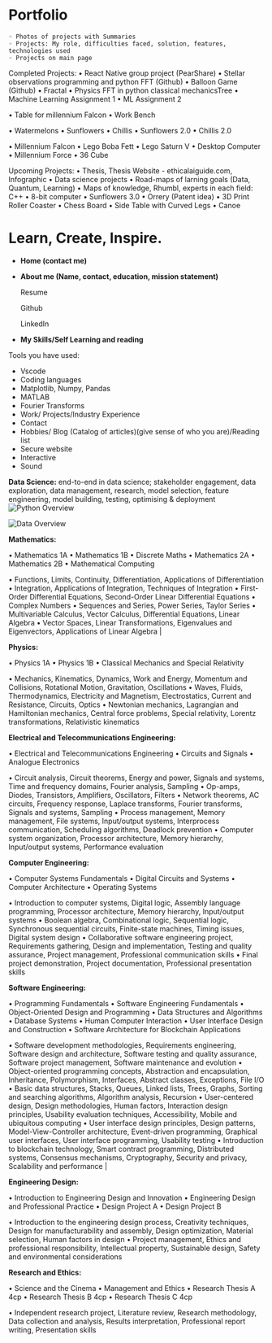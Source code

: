 # Portfolio
    ◦ Photos of projects with Summaries
    ◦ Projects: My role, difficulties faced, solution, features, technologies used
    ◦ Projects on main page
    
Completed Projects: 
• React Native group project (PearShare)
• Stellar observations programming and python FFT (Github)
• Balloon Game (Github)
• Fractal
• Physics FFT in python classical mechanicsTree
• Machine Learning Assignment 1
• ML Assignment 2

• Table for millennium Falcon
• Work Bench

• Watermelons
• Sunflowers
• Chillis
• Sunflowers 2.0
• Chillis 2.0

• Millennium Falcon
• Lego Boba Fett
• Lego Saturn V
• Desktop Computer
• Millennium Force
• 36 Cube


Upcoming Projects:
• Thesis, Thesis Website - ethicalaiguide.com, Infographic
• Data science projects
• Road-maps of larning goals (Data, Quantum, Learning)
• Maps of knowledge, Rhumbl, experts in each field: C++
• 8-bit computer
• Sunflowers 3.0
• Orrery (Patent idea)
• 3D Print Roller Coaster
• Chess Board
• Side Table with Curved Legs
• Canoe

# Learn, Create, Inspire.

- **Home (contact me)**
- **About me (Name, contact, education, mission statement)**
    
    Resume
    
    Github
    
    LinkedIn
    
- **My Skills/Self Learning and reading**

Tools you have used:

- Vscode
- Coding languages
- Matplotlib, Numpy, Pandas
- MATLAB
- Fourier Transforms
- Work/ Projects/Industry Experience
- Contact
- Hobbies/ Blog (Catalog of articles)(give sense of who you are)/Reading list
- Secure website
- Interactive
- Sound

**Data Science:**
end-to-end in data science; stakeholder engagement, data exploration, data management, research, model selection, feature engineering, model building, testing, optimising & deployment 
![Python Overview](PythonOverview.png)

![Data Overview](DataOverview.png)

**Mathematics:** 

• Mathematics 1A
• Mathematics 1B
• Discrete Maths
• Mathematics 2A
• Mathematics 2B
• Mathematical Computing  

• Functions, Limits, Continuity, Differentiation, Applications of Differentiation
• Integration, Applications of Integration, Techniques of Integration
• First-Order Differential Equations, Second-Order Linear Differential Equations
• Complex Numbers
• Sequences and Series, Power Series, Taylor Series
• Multivariable Calculus, Vector Calculus, Differential Equations, Linear Algebra
• Vector Spaces, Linear Transformations, Eigenvalues and Eigenvectors, Applications of Linear Algebra |

**Physics:**  

• Physics 1A
• Physics 1B
• Classical Mechanics and Special Relativity 

• Mechanics, Kinematics, Dynamics, Work and Energy, Momentum and Collisions, Rotational Motion, Gravitation, Oscillations
• Waves, Fluids, Thermodynamics, Electricity and Magnetism, Electrostatics, Current and Resistance, Circuits, Optics
• Newtonian mechanics, Lagrangian and Hamiltonian mechanics, Central force problems, Special relativity, Lorentz transformations, Relativistic kinematics 

**Electrical and Telecommunications Engineering:** 

• Electrical and Telecommunications Engineering
• Circuits and Signals
• Analogue Electronics 

• Circuit analysis, Circuit theorems, Energy and power, Signals and systems, Time and frequency domains, Fourier analysis, Sampling
• Op-amps, Diodes, Transistors, Amplifiers, Oscillators, Filters
• Network theorems, AC circuits, Frequency response, Laplace transforms, Fourier transforms, Signals and systems, Sampling
• Process management, Memory management, File systems, Input/output systems, Interprocess communication, Scheduling algorithms, Deadlock prevention
• Computer system organization, Processor architecture, Memory hierarchy, Input/output systems, Performance evaluation 

**Computer Engineering:** 

• Computer Systems Fundamentals
• Digital Circuits and Systems
• Computer Architecture
• Operating Systems  

• Introduction to computer systems, Digital logic, Assembly language programming, Processor architecture, Memory hierarchy, Input/output systems
• Boolean algebra, Combinational logic, Sequential logic, Synchronous sequential circuits, Finite-state machines, Timing issues, Digital system design
• Collaborative software engineering project, Requirements gathering, Design and implementation, Testing and quality assurance, Project management, Professional communication skills
• Final project demonstration, Project documentation, Professional presentation skills 

**Software Engineering:**  

• Programming Fundamentals
• Software Engineering Fundamentals
• Object-Oriented Design and Programming
• Data Structures and Algorithms
• Database Systems
• Human Computer Interaction
• User Interface Design and Construction
• Software Architecture for Blockchain Applications 

• Software development methodologies, Requirements engineering, Software design and architecture, Software testing and quality assurance, Software project management, Software maintenance and evolution
• Object-oriented programming concepts, Abstraction and encapsulation, Inheritance, Polymorphism, Interfaces, Abstract classes, Exceptions, File I/O
• Basic data structures, Stacks, Queues, Linked lists, Trees, Graphs, Sorting and searching algorithms, Algorithm analysis, Recursion
• User-centered design, Design methodologies, Human factors, Interaction design principles, Usability evaluation techniques, Accessibility, Mobile and ubiquitous computing
• User interface design principles, Design patterns, Model-View-Controller architecture, Event-driven programming, Graphical user interfaces, User interface programming, Usability testing
• Introduction to blockchain technology, Smart contract programming, Distributed systems, Consensus mechanisms, Cryptography, Security and privacy, Scalability and performance |

**Engineering Design:** 

• Introduction to Engineering Design and Innovation
• Engineering Design and Professional Practice
• Design Project A
• Design Project B 

• Introduction to the engineering design process, Creativity techniques, Design for manufacturability and assembly, Design optimization, Material selection, Human factors in design
• Project management, Ethics and professional responsibility, Intellectual property, Sustainable design, Safety and environmental considerations 

**Research and Ethics:** 

• Science and the Cinema
• Management and Ethics
• Research Thesis A 4cp
• Research Thesis B 4cp
• Research Thesis C 4cp 

• Independent research project, Literature review, Research methodology, Data collection and analysis, Results interpretation, Professional report writing, Presentation skills
